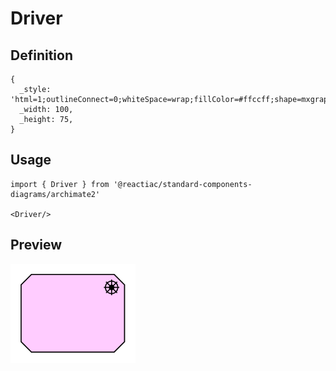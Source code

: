 # Driver

## Definition

```
{
  _style: 'html=1;outlineConnect=0;whiteSpace=wrap;fillColor=#ffccff;shape=mxgraph.archimate.motiv;motivType=driver',
  _width: 100,
  _height: 75,
}
```

## Usage

```
import { Driver } from '@reactiac/standard-components-diagrams/archimate2'

<Driver/>
```

## Preview

<img src="./driver.png" width="200"/>

